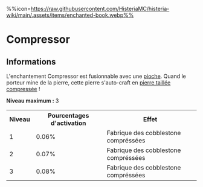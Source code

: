 %%icon=https://raw.githubusercontent.com/HisteriaMC/histeria-wiki/main/.assets/items/enchanted-book.webp%%
# Compressor

## Informations
L'enchantement Compressor est fusionnable avec une [pioche](https://histeria.fr/wiki/outils/histerite-pickaxe). Quand le porteur mine de la pierre, cette pierre s'auto-craft en [pierre taillée compressée](https://histeria.fr/wiki/objets/compressed-cobblestone) !


**Niveau maximum :** 3

<table>
  <tr>
    <th>Niveau</th>
    <th>Pourcentages d'activation</th>
    <th>Effet</th>
  </tr>
  <tr>
    <td>1</td>
    <td>0.06%</td>
    <td>Fabrique des cobblestone compréssées</td>
  </tr>
  <tr>
    <td>2</td>
    <td>0.07%</td>
    <td>Fabrique des cobblestone compréssées</td>
  </tr>
  <tr>
    <td>3</td>
    <td>0.08%</td>
    <td>Fabrique des cobblestone compréssées</td>
</table>
